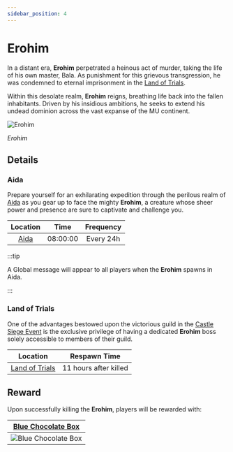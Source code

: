 ```yaml
---
sidebar_position: 4
---
```


# Erohim

In a distant era, **Erohim** perpetrated a heinous act of murder, taking the life of his own master, Bala. As punishment for this grievous transgression, he was condemned to eternal imprisonment in the [Land of Trials](/maps/land-of-trials).

Within this desolate realm, **Erohim** reigns, breathing life back into the fallen inhabitants. Driven by his insidious ambitions, he seeks to extend his undead dominion across the vast expanse of the MU continent.

![Erohim](/img/monsters/special/bosses/erohim.jpg)

_Erohim_

## Details

### Aida

Prepare yourself for an exhilarating expedition through the perilous realm of [Aida](/maps/aida) as you gear up to face the mighty **Erohim**, a creature whose sheer power and presence are sure to captivate and challenge you.

|      Location      |   Time   | Frequency |
| :----------------: | :------: | :-------: |
| [Aida](/maps/aida) | 08:00:00 | Every 24h |

:::tip

A Global message will appear to all players when the **Erohim** spawns in Aida.

:::

### Land of Trials

One of the advantages bestowed upon the victorious guild in the [Castle Siege Event](/events/castle-siege) is the exclusive privilege of having a dedicated **Erohim** boss solely accessible to members of their guild.

|                Location                |     Respawn Time      |
| :------------------------------------: | :-------------------: |
| [Land of Trials](/maps/land-of-trials) | 11 hours after killed |

## Reward

Upon successfully killing the **Erohim**, players will be rewarded with:

|   [Blue Chocolate Box](/items/item-bags/exc/blue-chocolate-box)    |
| :----------------------------------------------------------------: |
| ![Blue Chocolate Box](/img/items/item-bags/blue-chocolate-box.png) |
